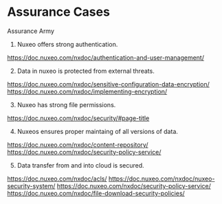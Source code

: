 # Assurance Cases

Assurance Army

1. Nuxeo offers strong authentication.

https://doc.nuxeo.com/nxdoc/authentication-and-user-management/

2. Data in nuxeo is protected from external threats.

https://doc.nuxeo.com/nxdoc/sensitive-configuration-data-encryption/
https://doc.nuxeo.com/nxdoc/implementing-encryption/

3. Nuxeo has strong file permissions.

https://doc.nuxeo.com/nxdoc/security/#page-title

4. Nuxeos ensures proper maintaing of all versions of data.

https://doc.nuxeo.com/nxdoc/content-repository/
https://doc.nuxeo.com/nxdoc/security-policy-service/

5. Data transfer from and into cloud is secured.

https://doc.nuxeo.com/nxdoc/acls/
https://doc.nuxeo.com/nxdoc/nuxeo-security-system/
https://doc.nuxeo.com/nxdoc/security-policy-service/
https://doc.nuxeo.com/nxdoc/file-download-security-policies/
